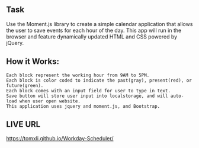 ## Task
Use the Moment.js library to create a simple calendar application that allows the user to save events for each hour of the day. 
This app will run in the browser and feature dynamically updated HTML and CSS powered by jQuery.

## How it Works:

```
Each block represent the working hour from 9AM to 5PM.
Each block is color coded to indicate the past(gray), present(red), or future(green).
Each block comes with an input field for user to type in text.
Save button will store user input into localstorage, and will auto-load when user open website. 
This application uses jquery and moment.js, and Bootstrap.
```

## LIVE URL
https://tomxli.github.io/Workday-Scheduler/
